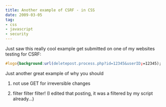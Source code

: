 ```yaml
---
title: Another example of CSRF - in CSS
date: 2009-03-05
tag:
- css
- javascript
- security
---
```

Just saw this really cool example get submitted on one of my websites testing for CSRF:

<!--more-->

```css
#logo{background:url(deletepost.process.php?id=12345&userID;=12345);
```
    
Just another great example of why you should

1) not use GET for irreversible changes

2) filter filter filter! (I edited that posting, it was a filtered by my script already...)
